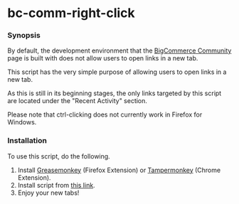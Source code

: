 # bc-comm-right-click

<h3>Synopsis</h3>
<p>By default, the development environment that the <a href="https://forum.bigcommerce.com">BigCommerce Community</a> page is built with does not allow users to open links in a new tab.</p>
<p>This script has the very simple purpose of allowing users to open links in a new tab.</p>
<p>As this is still in its beginning stages, the only links targeted by this script are located under the "Recent Activity" section.</p>
<p>Please note that ctrl-clicking does not currently work in Firefox for Windows.</p>
<h3>Installation</h3>
<p>To use this script, do the following.</p>
<ol>
<li>Install <a href="http://www.greasespot.net/">Greasemonkey</a> (Firefox Extension) or <a href="http://tampermonkey.net/">Tampermonkey</a> (Chrome Extension).</li>
<li>Install script from <a href="https://github.com/Bairdley/bc-comm-right-click/raw/master/bc-comm-new-tab.user.js">this link</a>.</li>
<li>Enjoy your new tabs!</li>
</ol>
